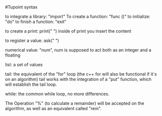#Tupoint syntax

to integrate a library: "import" 
To create a function: "func ()"
to initialize: "do"
to finish a function: "exit"

to create a print: print(" ")
	inside of print you insert the content
	
to register a value: ask(" ")

numerical value: "num", num is supposed to act both as an integer and a floating

list: a set of values

tail: the equivalent of the "for" loop
(the c++ for will also be functional if it`s on an algorithm)
tail works with the integration of a "put" function, which will establish the tail loop.

while: the common while loop, no more differences.

The Operation "%" (to calculate a remainder) will be accepted on the algorithm,
as well as an equivalent called "rem".


